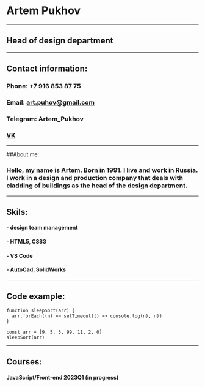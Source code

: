 # __Artem Pukhov__
------

## __Head of design department__
--------

## __Contact information:__

### __Phone:__ +7 916 853 87 75
### __Email:__ art.puhov@gmail.com
### __Telegram:__ Artem_Pukhov
### __[VK](https://vk.com/id5432204)__
------
##About me:
### Hello, my name is Artem. Born in 1991. I live and work in Russia. I work in a design and production company that deals with cladding of buildings as the head of the design department.
-----
## Skils:
#### - design team management
#### - HTML5, CSS3
#### - VS Code
#### - AutoCad, SolidWorks
---
## Code example:

``` 
function sleepSort(arr) {
  arr.forEach((n) => setTimeout(() => console.log(n), n))
}

const arr = [9, 5, 3, 99, 11, 2, 0]
sleepSort(arr) 
```

----

## Courses:
#### JavaScript/Front-end 2023Q1 (in progress)